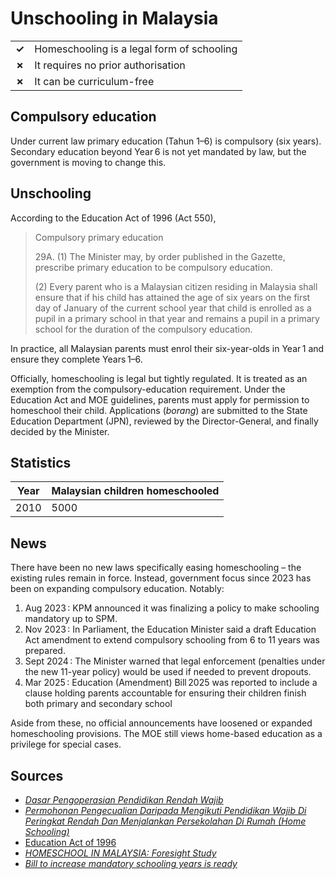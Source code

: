 # Unschooling in Malaysia

|       |                                            |
| ----- | ------------------------------------------ |
| **✓** | Homeschooling is a legal form of schooling |
| **✗** | It requires no prior authorisation         |
| **✗** | It can be curriculum-free                  |

## Compulsory education

Under current law primary education (Tahun 1–6) is compulsory (six years).
Secondary education beyond Year 6 is not yet mandated by law, but the government is moving to change this.

## Unschooling

According to the Education Act of 1996 (Act 550),

> Compulsory primary education
>
> 29A. (1) The Minister may, by order published in the Gazette,
> prescribe primary education to be compulsory education.
>
> (2) Every parent who is a Malaysian citizen residing in Malaysia shall ensure that if his child has attained
> the age of six years on the first day of January of the current school year that child is enrolled as a pupil in a primary school
> in that year and remains a pupil in a primary school for the duration of the compulsory education.

In practice, all Malaysian parents must enrol their six-year-olds in Year 1 and
ensure they complete Years 1–6.

Officially, homeschooling is legal but tightly regulated. It is treated as an exemption from the compulsory-education requirement. Under the Education Act and MOE guidelines, parents must apply for permission to homeschool their child. Applications (_borang_) are submitted to the State Education Department (JPN), reviewed by the Director-General, and finally decided by the Minister.

## Statistics

| Year | Malaysian children homeschooled |
| ---- | ------------------------------- |
| 2010 | 5000                            |

## News

There have been no new laws specifically easing homeschooling – the existing rules remain in force. Instead, government focus since 2023 has been on expanding compulsory education. Notably:

1. Aug 2023 : KPM announced it was finalizing a policy to make schooling mandatory up to SPM.
2. Nov 2023 : In Parliament, the Education Minister said a draft Education Act amendment to extend compulsory schooling from 6 to 11 years was prepared.
3. Sept 2024 : The Minister warned that legal enforcement (penalties under the new 11-year policy) would be used if needed to prevent dropouts.
4. Mar 2025 : Education (Amendment) Bill 2025 was reported to include a clause holding parents accountable for ensuring their children finish both primary and secondary school

Aside from these, no official announcements have loosened or expanded homeschooling provisions.
The MOE still views home-based education as a privilege for special cases.

## Sources

- [_Dasar Pengoperasian Pendidikan Rendah Wajib_](https://www.moe.gov.my/dasar-pengoperasian-pendidikan-rendah-wajib)
- [_Permohonan Pengecualian Daripada Mengikuti Pendidikan Wajib Di Peringkat Rendah Dan Menjalankan Persekolahan Di Rumah (Home Schooling)_](https://www.moe.gov.my/home-schooling)
- [Education Act of 1996](https://planipolis.iiep.unesco.org/sites/default/files/ressources/malaysia_education_act_1996.pdf)
- [_HOMESCHOOL IN MALAYSIA: Foresight Study_](https://icher.org/blog/?p=2898)
- [_Bill to increase mandatory schooling years is ready_](https://www.thestar.com.my/news/nation/2023/11/09/bill-to-increase-mandatory-schooling-years-is-ready)
